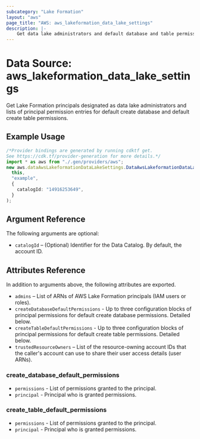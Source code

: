 ```yaml
---
subcategory: "Lake Formation"
layout: "aws"
page_title: "AWS: aws_lakeformation_data_lake_settings"
description: |-
    Get data lake administrators and default database and table permissions
---
```


# Data Source: aws\_lakeformation\_data\_lake\_settings

Get Lake Formation principals designated as data lake administrators and lists of principal permission entries for default create database and default create table permissions.

## Example Usage

```typescript
/*Provider bindings are generated by running cdktf get.
See https://cdk.tf/provider-generation for more details.*/
import * as aws from "./.gen/providers/aws";
new aws.dataAwsLakeformationDataLakeSettings.DataAwsLakeformationDataLakeSettings(
  this,
  "example",
  {
    catalogId: "14916253649",
  }
);

```

## Argument Reference

The following arguments are optional:

* `catalogId` – (Optional) Identifier for the Data Catalog. By default, the account ID.

## Attributes Reference

In addition to arguments above, the following attributes are exported.

* `admins` – List of ARNs of AWS Lake Formation principals (IAM users or roles).
* `createDatabaseDefaultPermissions` - Up to three configuration blocks of principal permissions for default create database permissions. Detailed below.
* `createTableDefaultPermissions` - Up to three configuration blocks of principal permissions for default create table permissions. Detailed below.
* `trustedResourceOwners` – List of the resource-owning account IDs that the caller's account can use to share their user access details (user ARNs).

### create\_database\_default\_permissions

* `permissions` - List of permissions granted to the principal.
* `principal` - Principal who is granted permissions.

### create\_table\_default\_permissions

* `permissions` - List of permissions granted to the principal.
* `principal` - Principal who is granted permissions.
